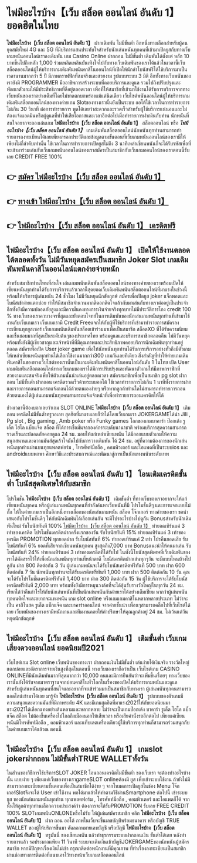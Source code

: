 # ไพ่มีอะไรบ้าง【เว็บ สล็อต ออนไลน์ อันดับ 1】  ยอดฮิตในไทย

**ไพ่มีอะไรบ้าง【เว็บ สล็อต ออนไลน์ อันดับ 1】** ฝากเดิมพัน ไม่มีขั้นต่ำ  อีกหนึ่งทางเลือกสำหรับผู้คนยุคสมัยใหม่ 4G และ 5G ที่มีบริการแสนประทับใจสำหรับนักเล่นพนันทุกคนที่เข้ามาเปิดยูสกับทางเว็บเกมพนันออนไลน์เราลงเดิมพัน เกม Casino Online ฝากถอน ไม่มีขั้นต่ำ เดิมพันได้ตั้งแต่ หลัก 10 บาทขึ้นไปถึงหลัก 1,000 ร่วมเพลิดเพลินบันเทิงใจไปกับทางเว็บเดิมพันของเราได้แล้วในเวลานี้เว็บสล็อตออนไลน์ผู้ให้บริการเกมเดิมพันพนันคาสิโนออนไลน์ที่เปิดให้นักล่าโบนัสฟรีได้ใช้บริการมาเป็นเวลานานมากกว่า 5 ปี มีภาพกราฟฟิกที่สมจริงและสวยงาม รูปแบบระบบ 3 มิติ
อีกทั้งทางเว็บพนันของเรายังมี  PROGRAMMER มืออาชีพการสร้างระบบที่คอยบริการและดูแล  รวมไปถึงปรับปรุงและพัฒนาตัวเกมให้มีประสิทธิภาพที่ดีอยู่ตลอดเวลา เพื่อที่ให้สมาชิกที่เข้ามาใช้งานได้รับการบริการจากทางเว็บพนันของเราอย่างเต็มที่โดยไม่ขาดตกบกพร่องแม้แต่นิดเดียว เว็บไซต์พนันออนไลน์ผู้ให้บริการเกมเดิมพันสล็อตออนไลน์ของทางค่ายเกม Slotของทางเรานั้นยังเป็นระบบ ออโต้ใช้เวลาในการทำรายการไม่เกิน 30 วินาที ต่อการทำรายการ พูดได้เลยว่าสะดวกและรวดเร็วสำหรับผู้ใช้บริการแน่นอนและไม่ต้องแจ้งแอดมินหรือผู้ดูแลที่ทำให้เสียโอกาสและเวลาอีกต่อไปเมื่อทำรายการฝากงินกับท่าน
นักพนันที่สนใจอยากจะลองเล่นเกม **ไพ่มีอะไรบ้าง【เว็บ สล็อต ออนไลน์ อันดับ 1】** สล็อตออนไลน์ หรือ ***ไพ่มีอะไรบ้าง【เว็บ สล็อต ออนไลน์ อันดับ 1】*** เกมเดิมพันสล็อตออนไลน์นักพนันทุกท่านสามารถทำรายการลงทะเบียนได้เลยเพียงกรอกประวัติและข้อมูลตามขั้นตอนที่เว็บเกมพนันออนไลน์ของเรามีให้เพียงไม่กี่ลำดับเท่านั้น ใช้เวลาในการทำรายการเปิดยูสไม่ถึง 3 นาทีเหล่าเซียนพนันก็จะได้รับรหัสเพื่อที่จะเข้ามาร่วมเล่นกับเว็บเกมพนันออนไลน์ของเราสมัครเป็นสมาชิกกับเว็บเกมออนไลน์ของเราตอนนี้รับเลย CREDIT FREE 100%

## 👉 [สมัคร ไพ่มีอะไรบ้าง【เว็บ สล็อต ออนไลน์ อันดับ 1】](https://archa888.com/)
## 👉 [ทางเข้า ไพ่มีอะไรบ้าง【เว็บ สล็อต ออนไลน์ อันดับ 1】](https://archa888.com/)
## 👉 [ไพ่มีอะไรบ้าง【เว็บ สล็อต ออนไลน์ อันดับ 1】 เครดิตฟรี](https://archa888.com/)

## ไพ่มีอะไรบ้าง【เว็บ สล็อต ออนไลน์ อันดับ 1】 เปิดให้ใช้งานตลอด ได้ตลอดทั้งวัน ไม่มีวันหยุดสมัครเป็นสมาชิก Joker Slot เกมเดิมพันพนันคาสิโนออนไลน์แตกง่ายจ่ายหนัก

สำหรับสมาชิกท่านไหนที่สนใจ เล่นเกมพนันเดิมพันสล็อตออนไลน์ของทางค่ายของเราพร้อมเปิดให้เซียนพนันทุกท่านได้รับการบริการแล้วเวลานี้สุดยอดเว็บเดิมพันพนันสล็อตออนไลน์ที่มาแรงในช่วงนี้ พร้อมให้บริการผู้เล่นพนัน 24 ชั่วโมง ไม่มีวันหยุดนักขัตฤกษ์ สมัครเพื่อเปิดยูส joker แจ็กพอตและโบนัสเข้าง่ายแตกบ่อย ทำให้มีสมาชิกจำนวนมากติดอกติดใจแล้วกับมาเล่นกับทางเราต่ออยู่เป็นประจำ อีกทั้งยังมีความปลอดภัยสูงและมีความั่นคงทางการเงินจ่ายจริงทุกบาทไม่มีประวัติการโกง credit 100 % ทางเว็บของเราควบวงจรที่สุดและยังตอบโจทย์ในการเดิมพันของนักเล่นเกมพนันทุกท่านที่เข้ามาใช้งานกับเว็บเกมเรา
เว็บเกมเรามี Credit Freeแจกให้กับผู้ที่ใช้บริการที่เข้ามาทำรายการสมัครลงทะเบียนทุกยูสเซอร์ เว็บเกมพนันเดิมพันสล็อตเข้าร่วมมาเพื่อเป็นสมาชิก สล็อตXO ที่ได้รับความนิยมและชื่นชอบมากที่สุดเป็นระดับต้นๆของประเทศไทย พร้อมดูแลและบริการสมาชิกตลอดคืน ไม่มีวันหยุดพร้อมทั้งยังมีผู้เชี่ยวชาญและเจ้าหน้าที่ที่มีคุณภาพและประสิทธิภาพคอยบริการนักเดิมพันทุกท่านอยู่ตลอด สมัครเพื่อเปิด User joker game เพื่อให้นักพนันทุกท่านได้รับการบริการอย่างทั่วถึงมีตัวเกมให้เหล่าเซียนพนันทุกท่านได้เลือกใช้งานมากกว่า300 เกมกันเลยทีเดียว
สิ่งสำคัญที่ทำให้ค่ายเกมเดิมพันคาสิโนของทางเว็บไซต์ของเรานั้นเป็นเกมเดิมพันพนันคาสิโนออนไลน์อันดับ 1 ในไทย เปิด User  เกมเดิมพันสล็อตออนไลน์ทางเว็บเกมของเราได้มีการปรับปรุงและพัฒนาตัวเกมให้มีภาพกราฟิกที่สวยงามและสมจริงเพื่อให้ตัวเกมนั้นน่าเล่นอยู่ตลอดเวลา สมัครสมาชิกเพื่อเป็นสมาชิก pg slot ฝากถอน ไม่มีขั้นต่ำ ฝากถอน เครดิตรวดเร็วด้วยระบบออโต้ ใช้เวลาทำรายการไม่เกิน 1 นาทีทั้งรายการฝากและรายการถอนสามารถแจ้งถอนได้ด้วยตนเองง่ายๆ หรือหากลูกค้าท่านใดไม่สามารถทำรายการถอนด้วยตนเองได้ผู้เล่นเกมพนันทุกคนสามารถแจ้งเจ้าหน้าที่เพื่อทำรายการถอนเครดิตให้ได้

ช่วงเวลานี้ต้องบอกเลยว่าเกม SLOT ONLINE  **ไพ่มีอะไรบ้าง【เว็บ สล็อต ออนไลน์ อันดับ 1】** เติมถอน เครดิตไม่มีขั้นต่ำทรูวอเลท สุดฮิตที่มาแรงเลยก็ว่าได้โดยเว็บเกมเรา JOKERGAMEได้นำ  Jili , Pg slot , Big gaming , Amb poker หรือ Funky games โลกของเกมบาคาร่า ป๊อกเด้ง รูเล็ต ไฮโล แบ็กแจ๊ค สล็อต ที่ได้การเชื่อมั่นจากองค์กรระบดับนานาชาติ พร้อมบริการสุดความสามารถรวดเร็วและปลอดภัยคอยดูแล 24 ชม. มอบให้แก่เหล่าเซียนพนัน ได้มีออกแบบตัวเกมให้ความสนุกสนานและความมันส์สุดเร้าใจมันไปกับการวางเดิมพัน ได้ 24 ชม. อยู่ที่ความต้องการของนักเล่นพนันทุกท่านผ่านบนทุกแพลตฟอร์ม , โทรศัพท์มือถือ , คอมพิวเตอร์ และไอแพดที่เป็นระบบios และ androidแบบพกพา ศึกษาวิธีและประสบการณ์และพัฒนาสู่การเป็นนักแทงพนันระดับเทพ

## ไพ่มีอะไรบ้าง【เว็บ สล็อต ออนไลน์ อันดับ 1】 โอนเติมเครดิตขั้นต่ำ โบนัสสุดพิเศษให้กับสมาชิก

โปรโมชั่น **ไพ่มีอะไรบ้าง【เว็บ สล็อต ออนไลน์ อันดับ 1】** เติมขั้นต่ำ ที่ทางเว็บของเราอยากจะให้แก่  เซียนพนันทุกคน หรือผู้เล่นเกมพนันทุกคนที่กำลังค้นหาเว็บพนันที่มี โปรโมชั่นดีๆ และการแจกแบบไม่กั๊ก ให้ในค่ายเกมเราเป็นอีกหนึ่งทางเลือกของนักเล่นเกมพนัน สล็อต โจ๊กเกอร์ ทางค่ายของเรา ขอนำเสนอกับโปรโมชั่นดีๆ ให้กับนักเดิมพันได้เลือกเล่นกัน จะมีโปรอะไรบ้างไปดูกัน
Bonusสำหรับนักเดิมพันใหม่ รับโบนัสทันที 100% [ไพ่มีอะไรบ้าง【เว็บ สล็อต ออนไลน์ อันดับ 1】](https://archa888.com/) ทำยอดเทิร์นแค่ 3 เท่าของเครดิต
โปรโมชั่นเครดิตฝากครั้งแรกของวัน รับโบนัสทันที 15% ทำยอดเทิร์นแค่ 3 เท่าของเครดิต
 PROMOTION ทุกยอดฝาก รับโบนัสทันที 6% ทำยอดเทิร์นแค่ 2 เท่า
โปรคืนยอดเสีย รับโบนัสทันที 6% ยอดที่เสียจากเซียนพนันทุกคน สูงสุดถึง7,000 บาท
Bonusแนะนำให้คนมาเล่น รับโบนัสทันที 24% ทำยอดเทิร์นแค่ 3 เท่าของเครดิตที่ได้รับไป
ในทั้งนี้โบนัสสุดพิเศษที่เว็บเดิมพันของเราได้คัดสรรไว้ให้เพื่อนักเล่นพนันทุกท่านที่หน้าตาดี โบนัสเครดิตฝากเล่นทุกๆวัน จะมีแบบไหนบ้างไปดูกัน
ฝาก 800 ติดต่อกัน 3 วัน ผู้เล่นเกมพนันจะได้รับโบนัสเครดิตฟรีทันที 500 บาท
ฝาก 600 ติดต่อกัน 7 วัน นักพนันทุกท่านจะได้รับเครดิตฟรีทันที 1,000 บาท
ฝาก 500 ติดต่อกัน 10 วัน คุณจะได้รับโปรโมชั่นเครดิตฟรีทันที 1,400 บาท
ฝาก 300 ติดต่อกัน 15 วัน ผู้ใช้บริการจะได้รับโบนัสเครดิตฟรีทันที 2,000 บาท
พร้อมทั้งยังมีการหมุนวงล้อที่จะได้ลุ้นรับรางวัลใหญ่ในทุกวัน 24 ชม. เรียกได้ว่าคืนกำไรให้กับนักเล่นพนันที่เป็นนักเล่นพนันกับค่ายเราได้อย่างเต็มเปี่ยม หากว่าผู้เล่นพนันทุกคนติดใจและอยากจะแทงพนัน เกม slot online หรือเกมเกมคาสิโนหลากหลายประเภท ไม่ว่าจะเป็น คาสิโนสด รูเล็ต แบ็กแจ๊ค และบาคาร่าออนไลน์ จากค่ายชั้นนำ เพื่อนๆสามารถคลิ๊กไปที่เว็บไซต์ได้เลย เว็บพนันของทางเรามีพนักงานและทีมงานคอยให้คำปรึกษาให้คุณลูกค้าอยู่ 24 ชม. ไม่เว้นแต่วันหยุดนักขัตฤกษ์

## ไพ่มีอะไรบ้าง【เว็บ สล็อต ออนไลน์ อันดับ 1】 เติมขั้นต่ำ  เว็บเกมเสี่ยงดวงออนไลน์ ยอดนิยมปี2021

เว็บไซต์เกม Slot online เว็บพนันของทางเรา ฝากถอนเงินไม่มีขั้นต่ำ เล่นง่ายได้เงินจริง รางวัลใหญ่แตกบ่อยและอัตราการจ่ายเงินสูงที่สุดในตอนนี้ ทางเว็บของเราถือว่าเป็น เว็บไซต์เกม CASINO ONLINEที่มีนักเดิมพันมากที่สุดมากกว่า 10,000 คนและมีการยืนยันว่าจะเพิ่มขึ้นเรื่อยๆ ทางเว็บของเรานั้นยังได้รับจากมาตราฐานจากบ่อนคาสิโนทั่วโลกในเรื่องของเปิดให้บริการเกมพนันและดูแล สำหรับผู้เล่นพนันทุกคนที่สนใจและอยากที่จะเข้าร่วมมาเป็นสมาชิกกับทางเรา ผู้เล่นพนันทุกคนสามารถแอดไลน์เข้ามาได้เลย
	มารู้จัก **ไพ่มีอะไรบ้าง【เว็บ สล็อต ออนไลน์ อันดับ 1】** รูปแบบของตัวเกมมีความสนุกและความมันส์ที่มีภาพระดับ 4K และมีเกมสุดฮิตที่มาแรง2021ให้กับยอดนิยมมาแรง2021ได้เลือกแทงอย่างล้นหลามและหลากหลาย  ไม่ว่าจะเป็นเกมป๊อกเด้ง บาคาร่า รูเล็ต ไฮโล แบ็กแจ๊ค สล็อต ไม่ต้องขึ้นเครื่องไปไกลถึงเมืองนอกให้เสียเวลา หรือเสียค่านั่งรถอีกต่อไป เพียงแค่เซียนพนันมีโทรศัพท์มือถือ , คอมพิวเตอร์ และแท็บเลตเครื่องเดียวผู้ใช้บริการทุกท่านก็สามารถร่วมสนุกกับในค่ายเกมเราได้แล้วณ ตอนนี้

## ไพ่มีอะไรบ้าง【เว็บ สล็อต ออนไลน์ อันดับ 1】 เกมslot jokerฝากถอน ไม่มีขั้นต่ำTRUE WALLETทั้งวัน

ในส่วนของวิธีการใช้บริการSLOT JOKER โอนถอนเครดิตไม่มีขั้นต่ำ ของเว็บเรา จะต้องทำอะไรบ้างนั้น แบบง่าย ๆ เพียงแค่เว็บของทางเราgameSLOT onlineต้องมี ยูส เพื่อเข้าระบบใช้งาน ถ้ายังไม่มีสามารถลงทะเบียนตามขั้นตอนเพื่อเป็นสมาชิกได้ง่าย ๆ จากโหมดการเปิดยูสในช่อง Menu โจ๊กเกอร์Slotจึงจะได้ User เข้าใช้งาน พอได้มาแล้วให้ทำตามวิธีผ่านSmartphone ต่อไปนี้
เข้าระบบ ยูส  ของนักเล่นเกมพนันทุกท่าน ทุกแพลตฟอร์ม , โทรศัพท์มือถือ , คอมพิวเตอร์ และไอแพดก็ได้
จากนั้นให้ลูกค้าทุกท่านเลือกความประสงค์ว่า ต้องการจะได้รับPROMOTION รับเลย FREE CREDIT 100% SLOTเกมพนันONLONEหรือไม่รับ
ให้ผู้เล่นสมัครสมาชิก คลิก **ไพ่มีอะไรบ้าง【เว็บ สล็อต ออนไลน์ อันดับ 1】** ฝาก ถอน ออโต้ ภาพในเว็บจะขึ้นเลขบัญชีพร้อมธนาคาร หรือบัญชี TRUE WALLET ของผู้ให้บริการขึ้นมา
คัดลอกหมายเลขบัญชี หรือบัญชี **ไพ่มีอะไรบ้าง【เว็บ สล็อต ออนไลน์ อันดับ 1】** ทรูมันนี่ ของเซียนพนัน แล้วทำธุรกรรมระบบฝากถอนเงิน ขั้นต่ำได้เลย
หลังทำรายการแล้ว รอประมาณเพียง 11 วินาที ระบบจะเติมเงินเข้าบัญชีJOKERGAMEของนักพนันผู้สมัครสมาชิก
หากมีปัญหาเรื่องเงินไม่เข้า กรุณาติดต่อพนักงานที่มีคุณภาพ ที่ทำเรื่องลงทะเบียนเป็นสมาชิกผ่านช่องทางการติดต่อที่แนบเอาไว้ทางหน้าเว็บเกมสล็อตออนไลน์



